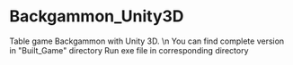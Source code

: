 # Backgammon_Unity3D
Table game Backgammon with Unity 3D. \n
You can find complete version in "Built_Game" directory
Run exe file in corresponding directory
